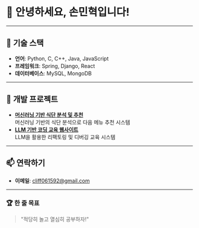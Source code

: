 # 👋 안녕하세요, 손민혁입니다!

---

## 🌟 기술 스택
- **언어**: Python, C, C++, Java, JavaScript
- **프레임워크**: Spring, Django, React
- **데이터베이스**: MySQL, MongoDB


---

## 🚀 개발 프로젝트
- **[머신러닝 기반 식단 분석 및 추천](https://github.com/Sonminhyeok/graduation/tree/master)**  
  머신러닝 기반의 식단 분석으로 다음 메뉴 추천 시스템
- **[LLM 기반 코딩 교육 웹사이트](https://github.com/Sonminhyeok/Web_project)**  
  LLM을 활용한 리팩토링 및 디버깅 교육 시스템
---

## 📫 연락하기
- **이메일**: cliff061592@gmail.com

---

### 🏆 한 줄 목표
> "적당히 놀고 열심히 공부하자!"

